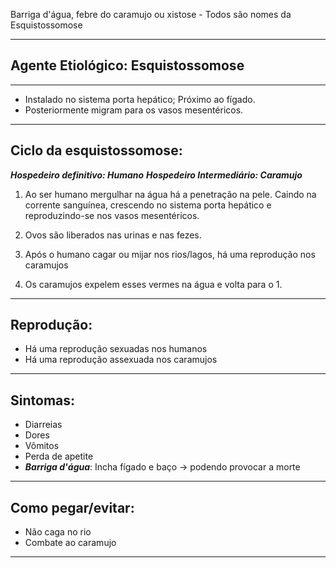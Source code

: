 Barriga d'água, febre do caramujo ou xistose - Todos são nomes da Esquistossomose

---
## Agente Etiológico: Esquistossomose

---

- Instalado no sistema porta hepático; Próximo ao fígado. 
- Posteriormente migram para os vasos mesentéricos.

---
## Ciclo da esquistossomose:

***Hospedeiro definitivo: Humano***
***Hospedeiro Intermediário: Caramujo***

1. Ao ser humano mergulhar na água há a penetração na pele. Caindo na corrente sanguínea, crescendo no sistema porta hepático e reproduzindo-se nos vasos mesentéricos. 

2. Ovos são liberados nas urinas e nas fezes.

3. Após o humano cagar ou mijar nos rios/lagos, há uma reprodução nos caramujos

4. Os caramujos expelem esses vermes na água e volta para o 1.

---
## Reprodução:

- Há uma reprodução sexuadas nos humanos
- Há uma reprodução assexuada nos caramujos 

---
## Sintomas:

- Diarreias 
- Dores
- Vômitos
- Perda de apetite 
- ***Barriga d'água***: Incha fígado e baço -> podendo provocar a morte
---
## Como pegar/evitar:

- Não caga no rio 
- Combate ao caramujo 
---
